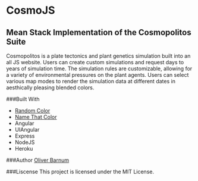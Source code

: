 # CosmoJS
## Mean Stack Implementation of the Cosmopolitos Suite

Cosmopolitos is a plate tectonics and plant genetics simulation built into an all JS website. Users can create custom simulations and request days to years of simulation time. The simulation rules are customizable, allowing for a variety of environmental pressures on the plant agents. Users can select various map modes to render the simulation data at different dates in aesthically pleasing blended colors.

###Built With
* [Random Color](https://github.com/davidmerfield/randomColor) 
* [Name That Color](http://chir.ag/projects/ntc/)
* Angular
* UIAngular
* Express
* NodeJS
* Heroku

###Author
[Oliver Barnum](https://github.com/TheNextGuy32)

###Liscense
This project is licensed under the MIT License.
